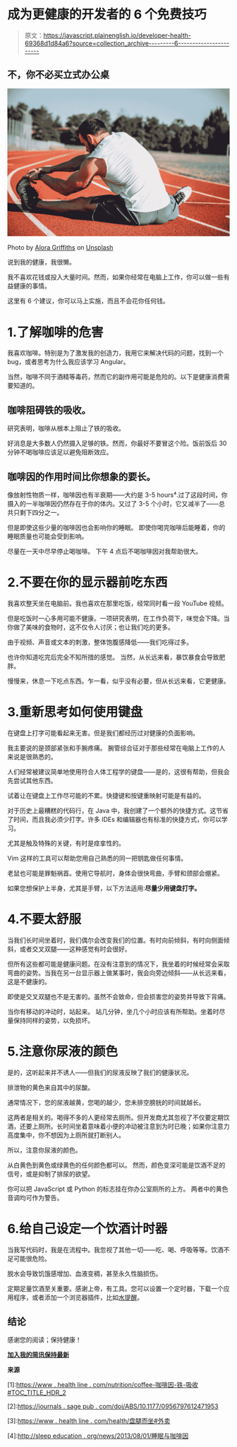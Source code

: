 # 成为更健康的开发者的 6 个免费技巧

> 原文：<https://javascript.plainenglish.io/developer-health-69368d1d84a6?source=collection_archive---------6----------------------->

## 不，你不必买立式办公桌

![](img/320bf08cf7485741449e8da33ead32a9.png)

Photo by [Alora Griffiths](https://unsplash.com/@aloragriffiths?utm_source=medium&utm_medium=referral) on [Unsplash](https://unsplash.com?utm_source=medium&utm_medium=referral)

说到我的健康，我很懒。

我不喜欢花钱或投入大量时间。然而，如果你经常在电脑上工作，你可以做一些有益健康的事情。

这里有 6 个建议，你可以马上实施，而且不会花你任何钱。

# 1.了解咖啡的危害

我喜欢咖啡。特别是为了激发我的创造力，我用它来解决代码的问题，找到一个 bug，或者思考为什么我应该学习 Angular。

当然，咖啡不同于酒精等毒药，然而它的副作用可能是危险的。以下是健康消费需要知道的。

## 咖啡阻碍铁的吸收。

研究表明，咖啡从根本上阻止了铁的吸收。

好消息是大多数人仍然摄入足够的铁。然而，你最好不要冒这个险。饭前饭后 30 分钟不喝咖啡应该足以避免阻断效应。

## 咖啡因的作用时间比你想象的要长。

像放射性物质一样，咖啡因也有半衰期——大约是 3-5 hours⁴.过了这段时间，你摄入的一半咖啡因仍然存在于你的体内。又过了 3-5 个小时，它又减半了——总共只剩下四分之一。

但是即使这些少量的咖啡因也会影响你的睡眠。
即使你喝完咖啡后能睡着，你的睡眠质量也可能会受到影响。

尽量在一天中尽早停止喝咖啡。
下午 4 点后不喝咖啡因对我帮助很大。

# 2.不要在你的显示器前吃东西

我喜欢整天坐在电脑前。我也喜欢在那里吃饭，经常同时看一段 YouTube 视频。

但是吃饭时一心多用可能不健康。一项研究表明，在工作负荷下，味觉会下降。当你做了美味的食物时，这不仅令人讨厌；也让我们吃的更多。

由于视频、声音或文本的刺激，整体饱腹感降低——我们吃得过多。

也许你知道吃完后完全不知所措的感觉。
当然，从长远来看，暴饮暴食会导致肥胖。

慢慢来，休息一下吃点东西。乍一看，似乎没有必要，但从长远来看，它更健康。

# 3.重新思考如何使用键盘

在键盘上打字可能看起来无害。但是我们都经历过对健康的负面影响。

我主要说的是颈部紧张和手腕疼痛。
腕管综合征对于那些经常在电脑上工作的人来说是很熟悉的。

人们经常被建议简单地使用符合人体工程学的键盘——是的，这很有帮助，但我会先尝试其他东西。

试着让在键盘上工作尽可能的不累。快捷键和按键重映射可能是有益的。

对于历史上最糟糕的代码行，在 Java 中，我创建了一个额外的快捷方式。这节省了时间，而且我必须少打字。许多 IDEs 和编辑器也有标准的快捷方式，你可以学习。

尤其是触及特殊的关键，有时是痉挛性的。

Vim 这样的工具可以帮助您用自己熟悉的同一把钥匙做任何事情。

老鼠也可能是罪魁祸首。使用它导航时，身体会很快弯曲，手臂和颈部会绷紧。

如果您想保护上半身，尤其是手臂，以下方法适用:**尽量少用键盘打字。**

# 4.不要太舒服

当我们长时间坐着时，我们偶尔会改变我们的位置。有时向前倾斜，有时向侧面倾斜，或者交叉双腿——这种感觉有时会很好。

但所有这些都可能是健康问题。在没有注意到的情况下，我坐着的时候经常会采取弯曲的姿势。当我在另一台显示器上做某事时，我会向旁边倾斜——从长远来看，这是不健康的。

即使是交叉双腿也不是无害的。虽然不会致命，但会损害您的姿势并导致下背痛。

当你有移动的冲动时，站起来。
站几分钟，坐几个小时应该有所帮助。坐着时尽量保持同样的姿势，以免损坏。

# 5.注意你尿液的颜色

是的，这听起来并不诱人——但我们的尿液反映了我们的健康状况。

排泄物的黄色来自其中的尿酸。

通常情况下，您的尿液越黄，您喝的越少，您未排空膀胱的时间就越长。

这两者是相关的。喝得不多的人更经常去厕所。但开发商尤其忽视了不仅要定期饮酒，还要上厕所。长时间坐着意味着小便的冲动被注意到为时已晚；如果你注意力高度集中，你不想因为上厕所就打断别人。

所以，注意你尿液的颜色。

从白黄色到黄色或绿黄色的任何颜色都可以。
然而，颜色变深可能是饮酒不足的信号，或是抑制了排尿的欲望。

你可以把 JavaScript 或 Python 的标志挂在你办公室厕所的上方。
两者中的黄色音调均可作为警告。

# 6.给自己设定一个饮酒计时器

当我写代码时，我是在流程中。我忽视了其他一切——吃、喝、呼吸等等。饮酒不足可能很危险。

脱水会导致饥饿感增加、血液变稠，甚至永久性脑损伤。

定期足量饮酒至关重要。感谢上帝，有工具。您可以设置一个定时器，下载一个应用程序，或者添加一个浏览器插件，比如[水提醒](https://chrome.google.com/webstore/detail/water-reminder/kbcogmlnjaoecibenadekhkeelgdpmnb)。

## 结论

感谢您的阅读；保持健康！

[**加入我的简讯保持最新**](http://eepurl.com/hacY0v)

**来源**

[1]:[https://www . health line . com/nutrition/coffee-咖啡因-铁-吸收#TOC_TITLE_HDR_2](https://www.healthline.com/nutrition/coffee-caffeine-iron-absorption#TOC_TITLE_HDR_2)

[2]:[https://journals . sage pub . com/doi/ABS/10.1177/0956797612471953](https://journals.sagepub.com/doi/abs/10.1177/0956797612471953)

[3]:[https://www . health line . com/health/盘腿而坐#外卖](https://www.healthline.com/health/crossed-legs-while-sitting#takeaway)

[4]:[http://sleep education . org/news/2013/08/01/睡眠与咖啡因](http://sleepeducation.org/news/2013/08/01/sleep-and-caffeine)
